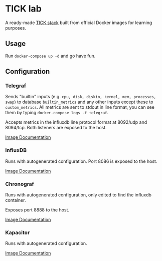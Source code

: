 # TICK lab

A ready-made [TICK stack](https://www.influxdata.com/time-series-platform/) built from official Docker images for learning purposes.


## Usage

Run `docker-compose up -d` and go have fun.


## Configuration

### Telegraf

Sends "builtin" inputs (e.g. `cpu, disk, diskio, kernel, mem, processes, swap`) to database `builtin_metrics` and
any other inputs except these to `custom_metrics`. All metrics are sent to stdout in line format, you can see them
by typing `docker-compose logs -f telegraf`.

Accepts metrics in the influxdb line protocol format at 8092/udp and 8094/tcp. Both listeners are exposed to the host.

[Image Documentation](https://hub.docker.com/_/telegraf)


### InfluxDB

Runs with autogenerated configuration. Port 8086 is exposed to the host.

[Image Documentation](https://hub.docker.com/_/influxdb)


### Chronograf

Runs with autogenerated configuration, only edited to find the influxdb container.

Exposes port 8888 to the host.

[Image Documentation](https://hub.docker.com/_/chronograf)


### Kapacitor

Runs with autogenerated configuration.

[Image Documentation](https://hub.docker.com/_/kapacitor)
